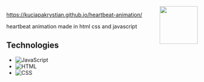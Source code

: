 <img align="right" src="https://media.giphy.com/media/du3J3cXyzhj75IOgvA/giphy.gif" width="100"/>

https://kuciapakrystian.github.io/heartbeat-animation/



heartbeat animation made in html css and javascript



## Technologies

- ![JavaScript](https://img.shields.io/badge/JavaScript-F7DF1E.svg?style=for-the-badge&logo=JavaScript&logoColor=black)
- ![HTML](https://img.shields.io/badge/HTML5-E34F26.svg?style=for-the-badge&logo=HTML5&logoColor=white)
- ![CSS](https://img.shields.io/badge/CSS3-1572B6.svg?style=for-the-badge&logo=CSS3&logoColor=white)